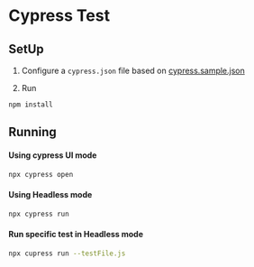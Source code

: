 # Cypress Test

## SetUp

1. Configure a `cypress.json` file based on [cypress.sample.json](./cypress.sample.json) 

1. Run
```
npm install
```

## Running


#### Using cypress UI mode
```bash
npx cypress open
```
#### Using Headless mode
```bash
npx cypress run
```
#### Run specific test in Headless mode
```bash
npx cupress run --testFile.js
```



